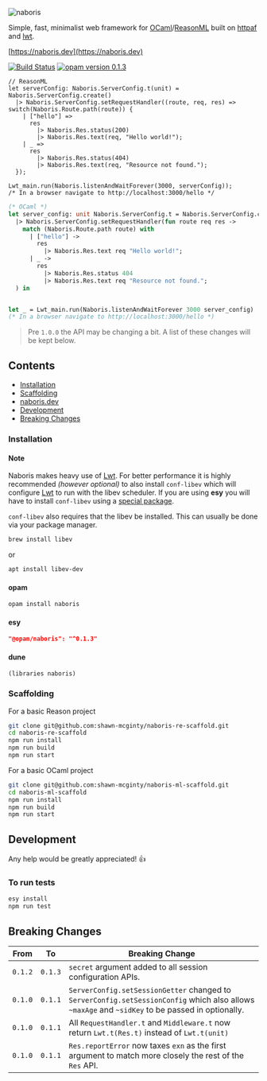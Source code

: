 ![naboris](https://raw.githubusercontent.com/shawn-mcginty/naboris/master/docs-src/static/logos/logo-w-text.png "naboris")

Simple, fast, minimalist web framework for [OCaml](https://ocaml.org)/[ReasonML](https://reasonml.github.io) built on [httpaf](https://github.com/inhabitedtype/httpaf) and [lwt](https://github.com/ocsigen/lwt).

[https://naboris.dev](https://naboris.dev)

[![Build Status](https://travis-ci.com/shawn-mcginty/naboris.svg?branch=master)](https://travis-ci.com/shawn-mcginty/naboris)
[![opam version 0.1.3](https://img.shields.io/static/v1?label=opam&message=0.1.3&color=E7C162)](https://opam.ocaml.org/packages/naboris/)

```reason
// ReasonML
let serverConfig: Naboris.ServerConfig.t(unit) = Naboris.ServerConfig.create()
  |> Naboris.ServerConfig.setRequestHandler((route, req, res) => switch(Naboris.Route.path(route)) {
    | ["hello"] =>
      res
        |> Naboris.Res.status(200)
        |> Naboris.Res.text(req, "Hello world!");
    | _ =>
      res
        |> Naboris.Res.status(404)
        |> Naboris.Res.text(req, "Resource not found.");
  });

Lwt_main.run(Naboris.listenAndWaitForever(3000, serverConfig));
/* In a browser navigate to http://localhost:3000/hello */
```

```ocaml
(* OCaml *)
let server_config: unit Naboris.ServerConfig.t = Naboris.ServerConfig.create ()
  |> Naboris.ServerConfig.setRequestHandler(fun route req res ->
    match (Naboris.Route.path route) with
      | ["hello"] ->
        res
          |> Naboris.Res.text req "Hello world!";
      | _ ->
        res
          |> Naboris.Res.status 404
          |> Naboris.Res.text req "Resource not found.";
  ) in


let _ = Lwt_main.run(Naboris.listenAndWaitForever 3000 server_config)
(* In a browser navigate to http://localhost:3000/hello *)
```

> Pre `1.0.0` the API may be changing a bit. A list of these changes will be kept below.

## Contents
* [Installation](#installation)
* [Scaffolding](#scaffolding)
* [naboris.dev](https://naboris.dev)
* [Development](#development)
* [Breaking Changes](#breaking-changes)

### Installation

#### Note
Naboris makes heavy use of [Lwt](https://github.com/ocsigen/lwt#installing).  For better performance it is highly recommended _(however optional)_ to also install `conf-libev` which will configure [Lwt](https://github.com/ocsigen/lwt#installing) to run with the libev scheduler.  If you are using **esy** you will have to install `conf-libev` using a [special package](https://github.com/esy-packages/libev).

`conf-libev` also requires that the libev be installed.  This can usually be done via your package manager. 
```bash
brew install libev
```
or
```bash
apt install libev-dev
```

#### opam
```bash
opam install naboris
```

#### esy
```json
"@opam/naboris": "^0.1.3"
```

#### dune
```
(libraries naboris)
```

### Scaffolding
For a basic Reason project
```bash
git clone git@github.com:shawn-mcginty/naboris-re-scaffold.git
cd naboris-re-scaffold
npm run install
npm run build
npm run start
```

For a basic OCaml project
```bash
git clone git@github.com:shawn-mcginty/naboris-ml-scaffold.git
cd naboris-ml-scaffold
npm run install
npm run build
npm run start
```

## Development
Any help would be greatly appreciated! 👍

### To run tests

```bash
esy install
npm run test
```
[docs html index]: https://shawn-mcginty.github.io/naboris/docs/html/index.html

## Breaking Changes

| From | To | Breaking Change |
| --- | --- | --- |
| `0.1.2` | `0.1.3` | `secret` argument added to all session configuration APIs. |
| `0.1.0` | `0.1.1` | `ServerConfig.setSessionGetter` changed to `ServerConfig.setSessionConfig` which also allows `~maxAge` and `~sidKey` to be passed in optionally. |
| `0.1.0` | `0.1.1` | All `RequestHandler.t` and `Middleware.t` now return `Lwt.t(Res.t)` instead of `Lwt.t(unit)` |
| `0.1.0` | `0.1.1` | `Res.reportError` now taxes `exn` as the first argument to match more closely the rest of the `Res` API. |
